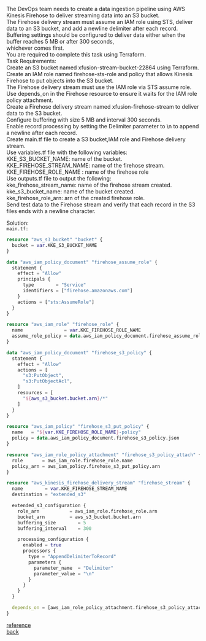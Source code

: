 The DevOps team needs to create a data ingestion pipeline using AWS Kinesis Firehose to deliver streaming data into an S3 bucket.  
The Firehose delivery stream must assume an IAM role using STS, deliver data to an S3 bucket, and add a newline delimiter after each record. Buffering settings should be configured to deliver data either when the buffer reaches 5 MB or after 300 seconds,  
whichever comes first.  
You are required to complete this task using Terraform.  
Task Requirements:  
Create an S3 bucket named xfusion-stream-bucket-22864 using Terraform.  
Create an IAM role named firehose-sts-role and policy that allows Kinesis Firehose to put objects into the S3 bucket.  
The Firehose delivery stream must use the IAM role via STS assume role.  
Use depends_on in the Firehose resource to ensure it waits for the IAM role policy attachment.  
Create a Firehose delivery stream named xfusion-firehose-stream to deliver data to the S3 bucket.  
Configure buffering with size 5 MB and interval 300 seconds.  
Enable record processing by setting the Delimiter parameter to \n to append a newline after each record.  
Create main.tf file to create a S3 bucket,IAM role and Firehose delivery stream.  
Use variables.tf file with the following variables:  
KKE_S3_BUCKET_NAME: name of the bucket.  
KKE_FIREHOSE_STREAM_NAME: name of the firehose stream.  
KKE_FIREHOSE_ROLE_NAME : name of the firehose role  
Use outputs.tf file to output the following:  
kke_firehose_stream_name: name of the firehose stream created.  
kke_s3_bucket_name: name of the bucket created.  
kke_firehose_role_arn: arn of the created firehose role.  
Send test data to the Firehose stream and verify that each record in the S3 files ends with a newline character.  


Solution:  
`main.tf:`
```terraform
resource "aws_s3_bucket" "bucket" {
  bucket = var.KKE_S3_BUCKET_NAME
}

data "aws_iam_policy_document" "firehose_assume_role" {
  statement {
    effect = "Allow"
    principals {
      type        = "Service"
      identifiers = ["firehose.amazonaws.com"]
    }
    actions = ["sts:AssumeRole"]
  }
}

resource "aws_iam_role" "firehose_role" {
  name               = var.KKE_FIREHOSE_ROLE_NAME
  assume_role_policy = data.aws_iam_policy_document.firehose_assume_role.json
}

data "aws_iam_policy_document" "firehose_s3_policy" {
  statement {
    effect = "Allow"
    actions = [
      "s3:PutObject",
      "s3:PutObjectAcl",
    ]
    resources = [
      "${aws_s3_bucket.bucket.arn}/*"
    ]
  }
}

resource "aws_iam_policy" "firehose_s3_put_policy" {
  name   = "${var.KKE_FIREHOSE_ROLE_NAME}-policy"
  policy = data.aws_iam_policy_document.firehose_s3_policy.json
}

resource "aws_iam_role_policy_attachment" "firehose_s3_policy_attach" {
  role       = aws_iam_role.firehose_role.name
  policy_arn = aws_iam_policy.firehose_s3_put_policy.arn
}

resource "aws_kinesis_firehose_delivery_stream" "firehose_stream" {
  name        = var.KKE_FIREHOSE_STREAM_NAME
  destination = "extended_s3"

  extended_s3_configuration {
    role_arn           = aws_iam_role.firehose_role.arn
    bucket_arn         = aws_s3_bucket.bucket.arn
    buffering_size        = 5
    buffering_interval    = 300

    processing_configuration {
      enabled = true
      processors {
        type = "AppendDelimiterToRecord"
        parameters {
          parameter_name  = "Delimiter"
          parameter_value = "\n"
        }
      }
    }
  }

  depends_on = [aws_iam_role_policy_attachment.firehose_s3_policy_attach]
}

```
[reference](https://registry.terraform.io/providers/hashicorp/aws/latest/docs/resources/kinesis_firehose_delivery_stream#buffering_size-7)  
[back](https://github.com/MederD/Kodekloud-Engineer-Tasks/tree/main)
